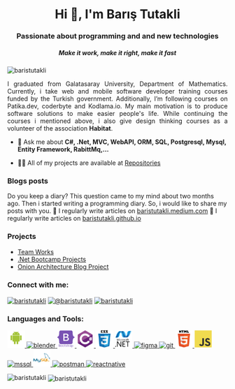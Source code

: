 <h1 align="center">Hi 👋, I'm Barış Tutakli</h1>
<h3 align="center">Passionate about programming and and new technologies</h3>
<h5 align="center">Make it work, make it right, make it fast</h5>

<p align="left"> <img src="https://komarev.com/ghpvc/?username=baristutakli&label=Profile%20views&color=0e75b6&style=flat" alt="baristutakli" /> </p>

<p align="left" style="text-align: justify;">
 I graduated from Galatasaray University, Department of Mathematics. Currently, i take web and mobile software developer training courses funded by the Turkish government. Additionally, I’m following courses on Patika.dev, coderbyte and Kodlama.io. My main motivation is to produce software solutions to make easier people's life. While continuing the courses i mentioned above, i also give design thinking courses as a volunteer of the association <b>Habitat</b>.</p>


- 💬 Ask me about <b>C#, .Net, MVC, WebAPI, ORM, SQL, Postgresql, Mysql, Entity Framework, RabittMq,… </b>


- 👨‍💻 All of my projects are available at [Repositories](https://github.com/baristutakli?tab=repositories)


### Blogs posts
Do you keep a diary? This question came to my mind about two months ago. Then i started writing a programming diary. So, i would like to share my posts with you.
📝 I regularly write articles on [baristutakli.medium.com](https://baristutakli.medium.com)
📝 I regularly write articles on [baristutakli.github.io](https://baristutakli.github.io)


### Projects
* [Team Works](https://github.com/baristutakli/Developer_Teamwork)
* [.Net Bootcamp Projects](https://github.com/baristutakli/Patika-dev-Unlu-Co-Net-Bootcamp-Projects)
* [Onion Architecture Blog Project](https://github.com/baristutakli/BarisTutakli.Blog)

<!-- BLOG-POST-LIST:START -->
<!-- BLOG-POST-LIST:END -->

<h3 align="left">Connect with me:</h3>
<p align="left">
<a href="https://linkedin.com/in/baristutakli" target="blank"><img align="center" src="https://raw.githubusercontent.com/rahuldkjain/github-profile-readme-generator/master/src/images/icons/Social/linked-in-alt.svg" alt="baristutakli" height="30" width="40" /></a>
<a href="https://medium.com/@baristutakli" target="blank"><img align="center" src="https://raw.githubusercontent.com/rahuldkjain/github-profile-readme-generator/master/src/images/icons/Social/medium.svg" alt="@baristutakli" height="30" width="40" /></a>
<a href="https://www.hackerrank.com/baristutakli" target="blank"><img align="center" src="https://raw.githubusercontent.com/rahuldkjain/github-profile-readme-generator/master/src/images/icons/Social/hackerrank.svg" alt="baristutakli" height="30" width="40" /></a>


<h3 align="left">Languages and Tools:</h3>
<p align="left"> <a href="https://developer.android.com" target="_blank" rel="noreferrer"> <img src="https://raw.githubusercontent.com/devicons/devicon/master/icons/android/android-original-wordmark.svg" alt="android" width="40" height="40"/> </a> <a href="https://www.blender.org/" target="_blank" rel="noreferrer"> <img src="https://download.blender.org/branding/community/blender_community_badge_white.svg" alt="blender" width="40" height="40"/> </a> <a href="https://getbootstrap.com" target="_blank" rel="noreferrer"> <img src="https://raw.githubusercontent.com/devicons/devicon/master/icons/bootstrap/bootstrap-plain-wordmark.svg" alt="bootstrap" width="40" height="40"/> </a> <a href="https://www.w3schools.com/cs/" target="_blank" rel="noreferrer"> <img src="https://raw.githubusercontent.com/devicons/devicon/master/icons/csharp/csharp-original.svg" alt="csharp" width="40" height="40"/> </a> <a href="https://www.w3schools.com/css/" target="_blank" rel="noreferrer"> <img src="https://raw.githubusercontent.com/devicons/devicon/master/icons/css3/css3-original-wordmark.svg" alt="css3" width="40" height="40"/> </a> <a href="https://dotnet.microsoft.com/" target="_blank" rel="noreferrer"> <img src="https://raw.githubusercontent.com/devicons/devicon/master/icons/dot-net/dot-net-original-wordmark.svg" alt="dotnet" width="40" height="40"/> </a> <a href="https://www.figma.com/" target="_blank" rel="noreferrer"> <img src="https://www.vectorlogo.zone/logos/figma/figma-icon.svg" alt="figma" width="40" height="40"/> </a> <a href="https://git-scm.com/" target="_blank" rel="noreferrer"> <img src="https://www.vectorlogo.zone/logos/git-scm/git-scm-icon.svg" alt="git" width="40" height="40"/> </a> <a href="https://www.w3.org/html/" target="_blank" rel="noreferrer"> <img src="https://raw.githubusercontent.com/devicons/devicon/master/icons/html5/html5-original-wordmark.svg" alt="html5" width="40" height="40"/> </a> <a href="https://developer.mozilla.org/en-US/docs/Web/JavaScript" target="_blank" rel="noreferrer"> <img src="https://raw.githubusercontent.com/devicons/devicon/master/icons/javascript/javascript-original.svg" alt="javascript" width="40" height="40"/> </a> <a href="https://www.microsoft.com/en-us/sql-server" target="_blank" rel="noreferrer"> <img src="https://www.svgrepo.com/show/303229/microsoft-sql-server-logo.svg" alt="mssql" width="40" height="40"/> </a> <a href="https://www.mysql.com/" target="_blank" rel="noreferrer"> <img src="https://raw.githubusercontent.com/devicons/devicon/master/icons/mysql/mysql-original-wordmark.svg" alt="mysql" width="40" height="40"/> </a> <a href="https://postman.com" target="_blank" rel="noreferrer"> <img src="https://www.vectorlogo.zone/logos/getpostman/getpostman-icon.svg" alt="postman" width="40" height="40"/> </a> <a href="https://reactnative.dev/" target="_blank" rel="noreferrer"> <img src="https://reactnative.dev/img/header_logo.svg" alt="reactnative" width="40" height="40"/> </a> </p>

<p><img align="left" src="https://github-readme-stats.vercel.app/api/top-langs?username=baristutakli&show_icons=true&locale=en&layout=compact" alt="baristutakli" /></p>

<p>&nbsp;<img align="center" src="https://github-readme-stats.vercel.app/api?username=baristutakli&show_icons=true&locale=en" alt="baristutakli" /></p>

